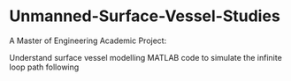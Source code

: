 # Unmanned-Surface-Vessel-Studies
A Master of Engineering Academic Project:

Understand surface vessel modelling
MATLAB code to simulate the infinite loop path following 
